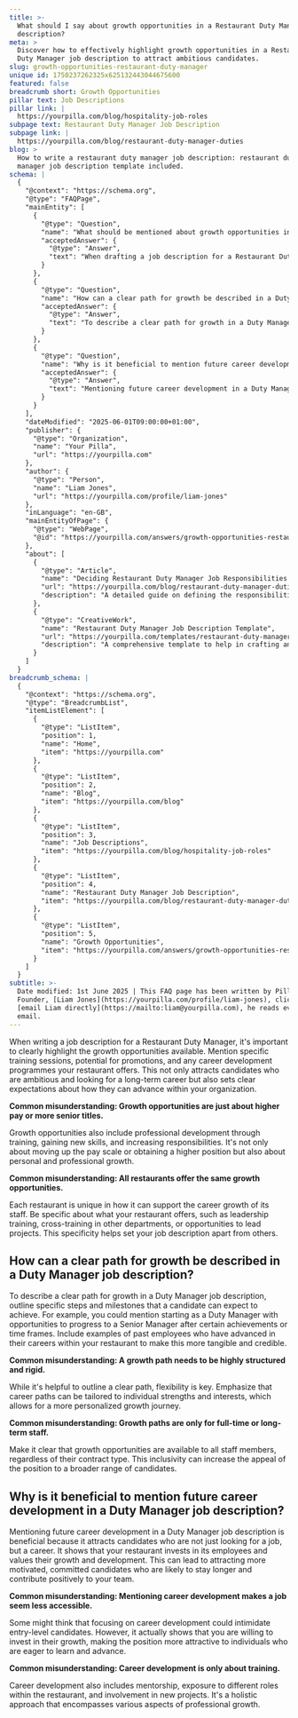 ```yaml
---
title: >-
  What should I say about growth opportunities in a Restaurant Duty Manager job
  description?
meta: >
  Discover how to effectively highlight growth opportunities in a Restaurant
  Duty Manager job description to attract ambitious candidates.
slug: growth-opportunities-restaurant-duty-manager
unique id: 1750237262325x625132443044675600
featured: false
breadcrumb short: Growth Opportunities
pillar text: Job Descriptions
pillar link: |
  https://yourpilla.com/blog/hospitality-job-roles
subpage text: Restaurant Duty Manager Job Description
subpage link: |
  https://yourpilla.com/blog/restaurant-duty-manager-duties
blog: >
  How to write a restaurant duty manager job description: restaurant duty
  manager job description template included.
schema: |
  {
    "@context": "https://schema.org",
    "@type": "FAQPage",
    "mainEntity": [
      {
        "@type": "Question",
        "name": "What should be mentioned about growth opportunities in a Restaurant Duty Manager job description?",
        "acceptedAnswer": {
          "@type": "Answer",
          "text": "When drafting a job description for a Restaurant Duty Manager, clearly highlight available growth opportunities, such as specific training sessions, potential promotions, and career development programmes. These details attract ambitious candidates and set clear expectations for career advancement within your organization. Growth is not only about climbing the pay scale or obtaining higher positions; it includes personal and professional development through training, gaining new skills, and taking on more responsibilities."
        }
      },
      {
        "@type": "Question",
        "name": "How can a clear path for growth be described in a Duty Manager job description?",
        "acceptedAnswer": {
          "@type": "Answer",
          "text": "To describe a clear path for growth in a Duty Manager job description, specify steps and milestones candidates can expect, such as progression from a Duty Manager to a Senior Manager based on achievements or time frames. Notably, flexibility should be emphasized, allowing career paths to be tailored to individual strengths and interests for a personalized growth journey."
        }
      },
      {
        "@type": "Question",
        "name": "Why is it beneficial to mention future career development in a Duty Manager job description?",
        "acceptedAnswer": {
          "@type": "Answer",
          "text": "Mentioning future career development in a Duty Manager job description is beneficial as it attracts candidates seeking a long-term career rather than just a job. It signifies that your restaurant values employee growth and development, appealing to motivated candidates who are likely to contribute positively and stay longer in the team."
        }
      }
    ],
    "dateModified": "2025-06-01T09:00:00+01:00",
    "publisher": {
      "@type": "Organization",
      "name": "Your Pilla",
      "url": "https://yourpilla.com"
    },
    "author": {
      "@type": "Person",
      "name": "Liam Jones",
      "url": "https://yourpilla.com/profile/liam-jones"
    },
    "inLanguage": "en-GB",
    "mainEntityOfPage": {
      "@type": "WebPage",
      "@id": "https://yourpilla.com/answers/growth-opportunities-restaurant-duty-manager"
    },
    "about": [
      {
        "@type": "Article",
        "name": "Deciding Restaurant Duty Manager Job Responsibilities and Skills",
        "url": "https://yourpilla.com/blog/restaurant-duty-manager-duties",
        "description": "A detailed guide on defining the responsibilities and required skills for a Restaurant Duty Manager."
      },
      {
        "@type": "CreativeWork",
        "name": "Restaurant Duty Manager Job Description Template",
        "url": "https://yourpilla.com/templates/restaurant-duty-manager-job-description",
        "description": "A comprehensive template to help in crafting an effective job description for a Restaurant Duty Manager position."
      }
    ]
  }
breadcrumb_schema: |
  {
    "@context": "https://schema.org",
    "@type": "BreadcrumbList",
    "itemListElement": [
      {
        "@type": "ListItem",
        "position": 1,
        "name": "Home",
        "item": "https://yourpilla.com"
      },
      {
        "@type": "ListItem",
        "position": 2,
        "name": "Blog",
        "item": "https://yourpilla.com/blog"
      },
      {
        "@type": "ListItem",
        "position": 3,
        "name": "Job Descriptions",
        "item": "https://yourpilla.com/blog/hospitality-job-roles"
      },
      {
        "@type": "ListItem",
        "position": 4,
        "name": "Restaurant Duty Manager Job Description",
        "item": "https://yourpilla.com/blog/restaurant-duty-manager-duties"
      },
      {
        "@type": "ListItem",
        "position": 5,
        "name": "Growth Opportunities",
        "item": "https://yourpilla.com/answers/growth-opportunities-restaurant-duty-manager"
      }
    ]
  }
subtitle: >-
  Date modified: 1st June 2025 | This FAQ page has been written by Pilla
  Founder, [Liam Jones](https://yourpilla.com/profile/liam-jones), click to
  [email Liam directly](https://mailto:liam@yourpilla.com), he reads every
  email.
---
```

When writing a job description for a Restaurant Duty Manager, it's important to clearly highlight the growth opportunities available. Mention specific training sessions, potential for promotions, and any career development programmes your restaurant offers. This not only attracts candidates who are ambitious and looking for a long-term career but also sets clear expectations about how they can advance within your organization.

**Common misunderstanding: Growth opportunities are just about higher pay or more senior titles.**

Growth opportunities also include professional development through training, gaining new skills, and increasing responsibilities. It's not only about moving up the pay scale or obtaining a higher position but also about personal and professional growth.

**Common misunderstanding: All restaurants offer the same growth opportunities.**

Each restaurant is unique in how it can support the career growth of its staff. Be specific about what your restaurant offers, such as leadership training, cross-training in other departments, or opportunities to lead projects. This specificity helps set your job description apart from others.

## How can a clear path for growth be described in a Duty Manager job description?

To describe a clear path for growth in a Duty Manager job description, outline specific steps and milestones that a candidate can expect to achieve. For example, you could mention starting as a Duty Manager with opportunities to progress to a Senior Manager after certain achievements or time frames. Include examples of past employees who have advanced in their careers within your restaurant to make this more tangible and credible.

**Common misunderstanding: A growth path needs to be highly structured and rigid.**

While it's helpful to outline a clear path, flexibility is key. Emphasize that career paths can be tailored to individual strengths and interests, which allows for a more personalized growth journey.

**Common misunderstanding: Growth paths are only for full-time or long-term staff.**

Make it clear that growth opportunities are available to all staff members, regardless of their contract type. This inclusivity can increase the appeal of the position to a broader range of candidates.

## Why is it beneficial to mention future career development in a Duty Manager job description?

Mentioning future career development in a Duty Manager job description is beneficial because it attracts candidates who are not just looking for a job, but a career. It shows that your restaurant invests in its employees and values their growth and development. This can lead to attracting more motivated, committed candidates who are likely to stay longer and contribute positively to your team.

**Common misunderstanding: Mentioning career development makes a job seem less accessible.**

Some might think that focusing on career development could intimidate entry-level candidates. However, it actually shows that you are willing to invest in their growth, making the position more attractive to individuals who are eager to learn and advance.

**Common misunderstanding: Career development is only about training.**

Career development also includes mentorship, exposure to different roles within the restaurant, and involvement in new projects. It's a holistic approach that encompasses various aspects of professional growth.

